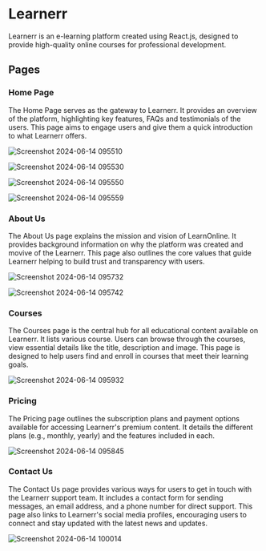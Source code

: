 # Learnerr

Learnerr is an e-learning platform created using React.js, designed to provide high-quality online courses for professional development.

## Pages

### Home Page

The Home Page serves as the gateway to Learnerr. It provides an overview of the platform, highlighting key features, FAQs and testimonials of the users. This page aims to engage users and give them a quick introduction to what Learnerr offers.

![Screenshot 2024-06-14 095510](https://github.com/Mr-Anas1/Learnerr/assets/141704241/036b1e35-ea9a-4f46-ad97-df7a51af2240)

![Screenshot 2024-06-14 095530](https://github.com/Mr-Anas1/Learnerr/assets/141704241/31c37482-8deb-4db9-9601-1eb2959ea99a)

![Screenshot 2024-06-14 095550](https://github.com/Mr-Anas1/Learnerr/assets/141704241/549f721f-68c2-43cb-8e93-7b9d10bebae9)

![Screenshot 2024-06-14 095559](https://github.com/Mr-Anas1/Learnerr/assets/141704241/17b47358-a355-4090-99d6-3965793341f8)

### About Us

The About Us page explains the mission and vision of LearnOnline. It provides background information on why the platform was created and movive of the Learnerr. This page also outlines the core values that guide Learnerr helping to build trust and transparency with users.

![Screenshot 2024-06-14 095732](https://github.com/Mr-Anas1/Learnerr/assets/141704241/3e2344f3-b9a0-4013-81a1-7b2cfd710f32)

![Screenshot 2024-06-14 095742](https://github.com/Mr-Anas1/Learnerr/assets/141704241/be29f98d-bfb8-4660-9a02-0b1c4fe871bb)

### Courses

The Courses page is the central hub for all educational content available on Learnerr. It lists various course. Users can browse through the courses, view essential details like the title, description and image. This page is designed to help users find and enroll in courses that meet their learning goals.

![Screenshot 2024-06-14 095932](https://github.com/Mr-Anas1/Learnerr/assets/141704241/a41a360f-5c31-4dd0-9957-b4742a07ec5c)

### Pricing

The Pricing page outlines the subscription plans and payment options available for accessing Learnerr's premium content. It details the different plans (e.g., monthly, yearly) and the features included in each.

![Screenshot 2024-06-14 095845](https://github.com/Mr-Anas1/Learnerr/assets/141704241/186838d7-701a-47da-b084-d98a4ed8a6d4)

### Contact Us

The Contact Us page provides various ways for users to get in touch with the Learnerr support team. It includes a contact form for sending messages, an email address, and a phone number for direct support. This page also links to Learnerr's social media profiles, encouraging users to connect and stay updated with the latest news and updates.

![Screenshot 2024-06-14 100014](https://github.com/Mr-Anas1/Learnerr/assets/141704241/7794117c-4023-4853-803d-159763e95f2b)
